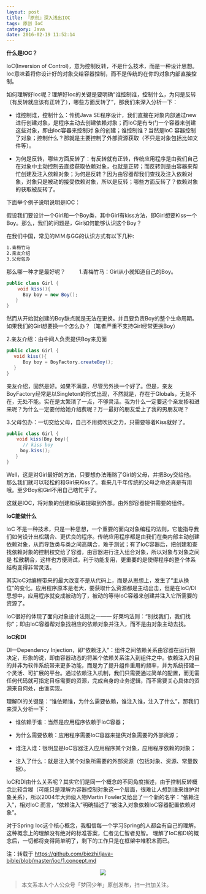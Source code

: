 ```yaml
---
layout: post
title: 『原创』深入浅出IOC
tags: 原创 IoC
category: Java
date: 2016-02-19 11:52:14
---
```


**什么是IOC？**

IoC(Inversion of Control)，意为控制反转，不是什么技术，而是一种设计思想。Ioc意味着将你设计好的对象交给容器控制，而不是传统的在你的对象内部直接控制。

如何理解好Ioc呢？理解好Ioc的关键是要明确“谁控制谁，控制什么，为何是反转（有反转就应该有正转了），哪些方面反转了”，那我们来深入分析一下：

- 谁控制谁，控制什么：传统Java SE程序设计，我们直接在对象内部通过new进行创建对象，是程序主动去创建依赖对象；而IoC是有专门一个容器来创建这些对象，即由Ioc容器来控制对 象的创建；谁控制谁？当然是IoC 容器控制了对象；控制什么？那就是主要控制了外部资源获取（不只是对象包括比如文件等）。

- 为何是反转，哪些方面反转了：有反转就有正转，传统应用程序是由我们自己在对象中主动控制去直接获取依赖对象，也就是正转；而反转则是由容器来帮忙创建及注入依赖对象；为何是反转？因为由容器帮我们查找及注入依赖对象，对象只是被动的接受依赖对象，所以是反转；哪些方面反转了？依赖对象的获取被反转了。

下面举个例子说明说明是IOC：

假设我们要设计一个Girl和一个Boy类，其中Girl有kiss方法，即Girl想要Kiss一个Boy。那么，我们的问题是，Girl如何能够认识这个Boy？

在我们中国，常见的ＭＭ与GG的认识方式有以下几种:

```sh
1.青梅竹马
2.亲友介绍
3.父母包办
```

那么哪一种才是最好呢？
 　　 
1.青梅竹马：Girl从小就知道自己的Boy。

```java
public class Girl {　
    void kiss(){ 
　　　 Boy boy = new Boy(); 
　　} 
} 
```

然而从开始就创建的Boy缺点就是无法在更换。并且要负责Boy的整个生命周期。如果我们的Girl想要换一个怎么办？（笔者严重不支持Girl经常更换Boy）

2.亲友介绍：由中间人负责提供Boy来见面

```java
public class Girl { 
　 void kiss(){ 
　　　 Boy boy = BoyFactory.createBoy();　　　
　 } 
}
```

亲友介绍，固然是好。如果不满意，尽管另外换一个好了。但是，亲友BoyFactory经常是以Singleton的形式出现，不然就是，存在于Globals，无处不在，无处不能。实在是太繁琐了一点，不够灵活。我为什么一定要这个亲友掺和进来呢？为什么一定要付给她介绍费呢？万一最好的朋友爱上了我的男朋友呢？ 

3.父母包办：一切交给父母，自己不用费吹灰之力，只需要等着Kiss就好了。

```java
public class Girl { 
　  void kiss(Boy boy){ 
　　　 // kiss boy　
　　　boy.kiss(); 
　　} 
}
```

Well，这是对Girl最好的方法，只要想办法贿赂了Girl的父母，并把Boy交给他。那么我们就可以轻松的和Girl来Kiss了。看来几千年传统的父母之命还真是有用哦。至少Boy和Girl不用自己瞎忙乎了。 

这就是IOC，将对象的创建和获取提取到外部。由外部容器提供需要的组件。 

**IoC能做什么**

IoC 不是一种技术，只是一种思想，一个重要的面向对象编程的法则，它能指导我们如何设计出松耦合、更优良的程序。传统应用程序都是由我们在类内部主动创建依赖对象，从而导致类与类之间高耦合，难于测试；有了IoC容器后，把创建和查找依赖对象的控制权交给了容器，由容器进行注入组合对象，所以对象与对象之间是 松散耦合，这样也方便测试，利于功能复用，更重要的是使得程序的整个体系结构变得非常灵活。

其实IoC对编程带来的最大改变不是从代码上，而是从思想上，发生了“主从换位”的变化。应用程序原本是老大，要获取什么资源都是主动出击，但是在IoC/DI思想中，应用程序就变成被动的了，被动的等待IoC容器来创建并注入它所需要的资源了。

IoC很好的体现了面向对象设计法则之一—— 好莱坞法则：“别找我们，我们找你”；即由IoC容器帮对象找相应的依赖对象并注入，而不是由对象主动去找。

**IoC和DI**

DI—Dependency Injection，即“依赖注入”：组件之间依赖关系由容器在运行期决定，形象的说，即由容器动态的将某个依赖关系注入到组件之中。依赖注入的目的并非为软件系统带来更多功能，而是为了提升组件重用的频率，并为系统搭建一个灵活、可扩展的平台。通过依赖注入机制，我们只需要通过简单的配置，而无需任何代码就可指定目标需要的资源，完成自身的业务逻辑，而不需要关心具体的资源来自何处，由谁实现。

理解DI的关键是：“谁依赖谁，为什么需要依赖，谁注入谁，注入了什么”，那我们来深入分析一下：

- 谁依赖于谁：当然是应用程序依赖于IoC容器；

- 为什么需要依赖：应用程序需要IoC容器来提供对象需要的外部资源；

- 谁注入谁：很明显是IoC容器注入应用程序某个对象，应用程序依赖的对象；

- 注入了什么：就是注入某个对象所需要的外部资源（包括对象、资源、常量数据）。

IoC和DI由什么关系呢？其实它们是同一个概念的不同角度描述，由于控制反转概念比较含糊（可能只是理解为容器控制对象这一个层面，很难让人想到谁来维护对象关系），所以2004年大师级人物Martin Fowler又给出了一个新的名字：“依赖注入”，相对IoC 而言，“依赖注入”明确描述了“被注入对象依赖IoC容器配置依赖对象”。

对于Spring Ioc这个核心概念，我相信每一个学习Spring的人都会有自己的理解。这种概念上的理解没有绝对的标准答案，仁者见仁智者见智。 理解了IoC和DI的概念后，一切都将变得简单明了，剩下的工作只是在框架中堆积木而已。

注：转载于 https://github.com/biezhi/java-bible/blob/master/ioc/1.concept.md

<div align="center">
<img src="http://rann.cc/assets/img/qrcode-horizon1.png"/>
</div>

> 本文系本人个人公众号「梦回少年」原创发布，扫一扫加关注。